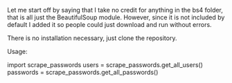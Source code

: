 Let me start off by saying that I take no credit for anything in the bs4 folder, that is all just the BeautifulSoup module. However, since it is not included by default I added it so people could just download and run without errors.

There is no installation necessary, just clone the repository.

Usage:

import scrape_passwords
users = scrape_passwords.get_all_users()
passwords = scrape_passwords.get_all_passwords()